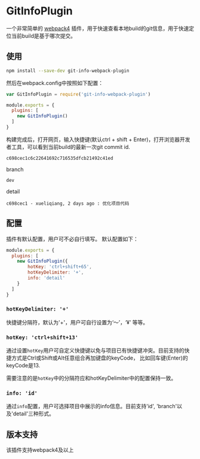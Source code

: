 # GitInfoPlugin
一个非常简单的 [webpack4](https://webpack.js.org/) 插件，用于快速查看本地build的git信息，用于快速定位当前build是基于哪次提交。
## 使用

```bash
npm install --save-dev git-info-webpack-plugin
```

然后在webpack.config中按照如下配置：

```javascript
var GitInfoPlugin = require('git-info-webpack-plugin')

module.exports = {
  plugins: [
    new GitInfoPlugin()
  ]
}
```

构建完成后，打开网页，输入快捷键(默认ctrl + shift + Enter)，打开浏览器开发者工具，可以看到当前build的最新一次git commit id.

```
c698cec1c6c22641692c716535dfcb21492c41ed
```

branch

```
dev
```

detail

```
c698cec1 - xueliqiang, 2 days ago : 优化项目代码
```


## 配置

插件有默认配置，用户可不必自行填写。 默认配置如下：

```javascript
module.exports = {
  plugins: [
    new GitInfoPlugin({
        hotKey: 'ctrl+shift+65',
        hotKeyDelimiter: '+',
        info: 'detail'
    }
  ]
}
```

### `hotKeyDelimiter: '+'`

快捷键分隔符，默认为'+'，用户可自行设置为‘～’，‘¥’ 等等。



### `hotKey: 'ctrl+shift+13'`

通过设置`hotKey`用户可自定义快捷键以免与项目已有快捷键冲突。目前支持的快捷方式是Ctrl或Shift或Alt任意组合再加键盘的keyCode，
比如回车键(Enter)的keyCode是13.

需要注意的是`hotKey`中的分隔符应和hotKeyDelimiter中的配置保持一致。



### `info: 'id'`

通过`info`配置，用户可选择项目中展示的info信息。目前支持'id', 'branch'以及'detail'三种形式。



## 版本支持

该插件支持webpack4及以上
